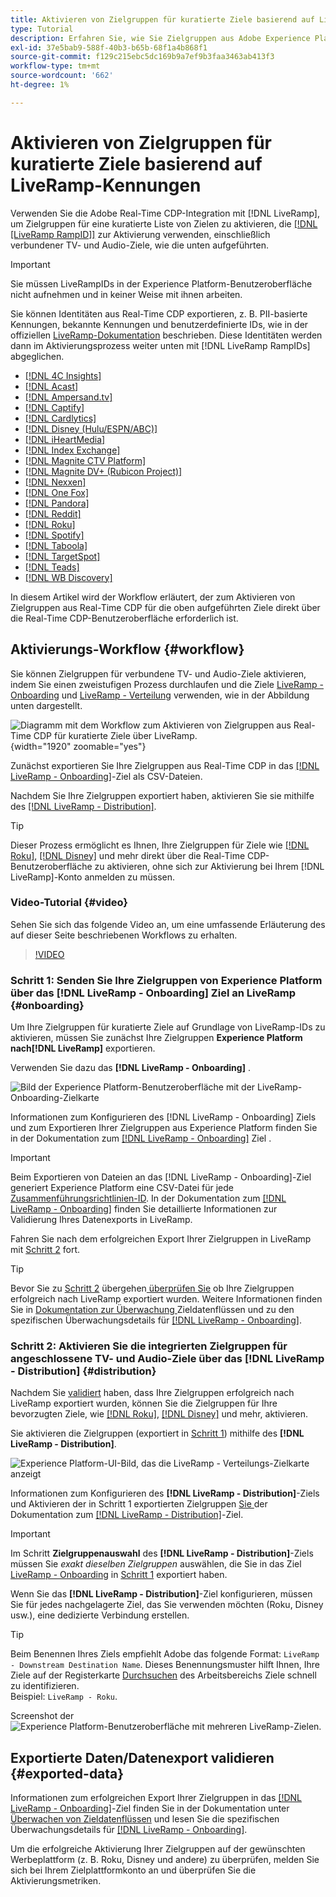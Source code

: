 ```yaml
---
title: Aktivieren von Zielgruppen für kuratierte Ziele basierend auf LiveRamp-Kennungen
type: Tutorial
description: Erfahren Sie, wie Sie Zielgruppen aus Adobe Experience Platform mithilfe der LiveRamp-ID für verbundene TV- und Audio-Ziele und andere Integrationen aktivieren.
exl-id: 37e5bab9-588f-40b3-b65b-68f1a4b868f1
source-git-commit: f129c215ebc5dc169b9a7ef9b3faa3463ab413f3
workflow-type: tm+mt
source-wordcount: '662'
ht-degree: 1%

---
```


# Aktivieren von Zielgruppen für kuratierte Ziele basierend auf LiveRamp-Kennungen

Verwenden Sie die Adobe Real-Time CDP-Integration mit [!DNL LiveRamp], um Zielgruppen für eine kuratierte Liste von Zielen zu aktivieren, die [[!DNL [LiveRamp RampID]]](https://docs.liveramp.com/connect/en/interpreting-rampid,-liveramp-s-people-based-identifier.html) zur Aktivierung verwenden, einschließlich verbundener TV- und Audio-Ziele, wie die unten aufgeführten.

>[!IMPORTANT]
>
>Sie müssen LiveRampIDs in der Experience Platform-Benutzeroberfläche nicht aufnehmen und in keiner Weise mit ihnen arbeiten.
>
> Sie können Identitäten aus Real-Time CDP exportieren, z. B. PII-basierte Kennungen, bekannte Kennungen und benutzerdefinierte IDs, wie in der offiziellen [LiveRamp-Dokumentation](https://docs.liveramp.com/connect/en/identity-and-identifier-terms-and-concepts.html#known-identifiers) beschrieben. Diese Identitäten werden dann im Aktivierungsprozess weiter unten mit [!DNL LiveRamp RampIDs] abgeglichen.


* [[!DNL 4C Insights]](#insights)
* [[!DNL Acast]](#acast)
* [[!DNL Ampersand.tv]](#ampersand-tv)
* [[!DNL Captify]](#captify)
* [[!DNL Cardlytics]](#cardlytics)
* [[!DNL Disney (Hulu/ESPN/ABC)]](#disney)
* [[!DNL iHeartMedia]](#iheartmedia)
* [[!DNL Index Exchange]](#index-exchange)
* [[!DNL Magnite CTV Platform]](#magnite)
* [[!DNL Magnite DV+ (Rubicon Project)]](#magnite-dv)
* [[!DNL Nexxen]](#nexxen)
* [[!DNL One Fox]](#fox)
* [[!DNL Pandora]](#pandora)
* [[!DNL Reddit]](#reddit)
* [[!DNL Roku]](#roku)
* [[!DNL Spotify]](#spotify)
* [[!DNL Taboola]](#taboola)
* [[!DNL TargetSpot]](#targetspot)
* [[!DNL Teads]](#teads)
* [[!DNL WB Discovery]](#wb-discovery)

In diesem Artikel wird der Workflow erläutert, der zum Aktivieren von Zielgruppen aus Real-Time CDP für die oben aufgeführten Ziele direkt über die Real-Time CDP-Benutzeroberfläche erforderlich ist.

## Aktivierungs-Workflow {#workflow}

Sie können Zielgruppen für verbundene TV- und Audio-Ziele aktivieren, indem Sie einen zweistufigen Prozess durchlaufen und die Ziele [LiveRamp - Onboarding](../catalog/advertising/liveramp-onboarding.md) und [LiveRamp - Verteilung](../catalog/advertising/liveramp-distribution.md) verwenden, wie in der Abbildung unten dargestellt.

![Diagramm mit dem Workflow zum Aktivieren von Zielgruppen aus Real-Time CDP für kuratierte Ziele über LiveRamp.](../assets/ui/activate-curated-destinations-liveramp/workflow-diagram.png){width="1920" zoomable="yes"}

Zunächst exportieren Sie Ihre Zielgruppen aus Real-Time CDP in das [[!DNL LiveRamp - Onboarding]](../catalog/advertising/liveramp-onboarding.md)-Ziel als CSV-Dateien.

Nachdem Sie Ihre Zielgruppen exportiert haben, aktivieren Sie sie mithilfe des [[!DNL LiveRamp - Distribution]](../catalog/advertising/liveramp-distribution.md).

>[!TIP]
>
>Dieser Prozess ermöglicht es Ihnen, Ihre Zielgruppen für Ziele wie [[!DNL Roku]](../catalog/advertising/liveramp-distribution.md#roku), [[!DNL Disney]](../catalog/advertising/liveramp-distribution.md#disney) und mehr direkt über die Real-Time CDP-Benutzeroberfläche zu aktivieren, ohne sich zur Aktivierung bei Ihrem [!DNL LiveRamp]-Konto anmelden zu müssen.

### Video-Tutorial {#video}

Sehen Sie sich das folgende Video an, um eine umfassende Erläuterung des auf dieser Seite beschriebenen Workflows zu erhalten.

>[!VIDEO](https://video.tv.adobe.com/v/3452666?captions=ger)

### Schritt 1: Senden Sie Ihre Zielgruppen von Experience Platform über das [!DNL LiveRamp - Onboarding] Ziel an LiveRamp {#onboarding}

Um Ihre Zielgruppen für kuratierte Ziele auf Grundlage von LiveRamp-IDs zu aktivieren, müssen Sie zunächst Ihre Zielgruppen **Experience Platform nach[!DNL LiveRamp]** exportieren.

Verwenden Sie dazu das **[!DNL LiveRamp - Onboarding]** .

![Bild der Experience Platform-Benutzeroberfläche mit der LiveRamp-Onboarding-Zielkarte](../assets/ui/activate-curated-destinations-liveramp/liveramp-onboarding-catalog.png)

Informationen zum Konfigurieren des [!DNL LiveRamp - Onboarding] Ziels und zum Exportieren Ihrer Zielgruppen aus Experience Platform finden Sie in der Dokumentation zum [[!DNL LiveRamp - Onboarding]](../catalog/advertising/liveramp-onboarding.md) Ziel .

>[!IMPORTANT]
>
>Beim Exportieren von Dateien an das [!DNL LiveRamp - Onboarding]-Ziel generiert Experience Platform eine CSV-Datei für jede [Zusammenführungsrichtlinien-ID](../../profile/merge-policies/overview.md). In der Dokumentation zum [[!DNL LiveRamp - Onboarding]](../catalog/advertising/liveramp-onboarding.md) finden Sie detaillierte Informationen zur Validierung Ihres Datenexports in LiveRamp.


Fahren Sie nach dem erfolgreichen Export Ihrer Zielgruppen in LiveRamp mit [Schritt 2](#distribution) fort.

>[!TIP]
>
>Bevor Sie zu [Schritt 2](#distribution) übergehen[ überprüfen Sie](../catalog/advertising/liveramp-onboarding.md#exported-data) ob Ihre Zielgruppen erfolgreich nach LiveRamp exportiert wurden. Weitere Informationen finden Sie in [ Dokumentation zur Überwachung ](../../dataflows/ui/monitor-destinations.md#dataflow-runs-for-batch-destinations) Zieldatenflüssen und zu den spezifischen Überwachungsdetails für [[!DNL LiveRamp - Onboarding]](../catalog/advertising/liveramp-onboarding.md#exported-data).

### Schritt 2: Aktivieren Sie die integrierten Zielgruppen für angeschlossene TV- und Audio-Ziele über das [!DNL LiveRamp - Distribution] {#distribution}

Nachdem Sie [validiert](../catalog/advertising/liveramp-onboarding.md#exported-data) haben, dass Ihre Zielgruppen erfolgreich nach LiveRamp exportiert wurden, können Sie die Zielgruppen für Ihre bevorzugten Ziele, wie [[!DNL Roku]](../catalog/advertising/liveramp-distribution.md#roku), [[!DNL Disney]](../catalog/advertising/liveramp-distribution.md#disney) und mehr, aktivieren.

Sie aktivieren die Zielgruppen (exportiert in [Schritt 1](#onboarding)) mithilfe des **[!DNL LiveRamp - Distribution]**.

![Experience Platform-UI-Bild, das die LiveRamp - Verteilungs-Zielkarte anzeigt](../assets/ui/activate-curated-destinations-liveramp/liveramp-distribution-catalog.png)

Informationen zum Konfigurieren des **[!DNL LiveRamp - Distribution]**-Ziels und Aktivieren der in Schritt 1 exportierten Zielgruppen [ Sie ](#onboarding) der Dokumentation zum [[!DNL LiveRamp - Distribution]](../catalog/advertising/liveramp-distribution.md)-Ziel.

>[!IMPORTANT]
>
>Im Schritt **Zielgruppenauswahl** des **[!DNL LiveRamp - Distribution]**-Ziels müssen Sie *exakt dieselben Zielgruppen* auswählen, die Sie in das Ziel [LiveRamp - Onboarding](../catalog/advertising/liveramp-onboarding.md) in [Schritt 1](#onboarding) exportiert haben.

Wenn Sie das **[!DNL LiveRamp - Distribution]**-Ziel konfigurieren, müssen Sie für jedes nachgelagerte Ziel, das Sie verwenden möchten (Roku, Disney usw.), eine dedizierte Verbindung erstellen.

>[!TIP]
>
>Beim Benennen Ihres Ziels empfiehlt Adobe das folgende Format: `LiveRamp - Downstream Destination Name`. Dieses Benennungsmuster hilft Ihnen, Ihre Ziele auf der Registerkarte [Durchsuchen](../ui/destinations-workspace.md#browse) des Arbeitsbereichs Ziele schnell zu identifizieren.
><br>
>Beispiel: `LiveRamp - Roku`.

Screenshot der ![Experience Platform-Benutzeroberfläche mit mehreren LiveRamp-Zielen.](../assets/ui/activate-curated-destinations-liveramp/liveramp-naming.png)

## Exportierte Daten/Datenexport validieren {#exported-data}

Informationen zum erfolgreichen Export Ihrer Zielgruppen in das [[!DNL LiveRamp - Onboarding]](../catalog/advertising/liveramp-onboarding.md)-Ziel finden Sie in der Dokumentation unter [Überwachen von Zieldatenflüssen](../../dataflows/ui/monitor-destinations.md#dataflow-runs-for-batch-destinations) und lesen Sie die spezifischen Überwachungsdetails für [[!DNL LiveRamp - Onboarding]](../catalog/advertising/liveramp-onboarding.md#exported-data).

Um die erfolgreiche Aktivierung Ihrer Zielgruppen auf der gewünschten Werbeplattform (z. B. Roku, Disney und andere) zu überprüfen, melden Sie sich bei Ihrem Zielplattformkonto an und überprüfen Sie die Aktivierungsmetriken.
